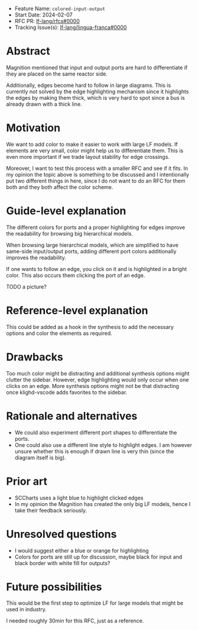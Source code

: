 - Feature Name: `colored-input-output`
- Start Date: 2024-02-07
- RFC PR: [lf-lang/rfcs#0000](https://github.com/lf-lang/rfcs/pull/0000)
- Tracking Issue(s): [lf-lang/lingua-franca#0000](https://github.com/lf-lang/lingua-franca/issues/0000)

# Abstract
[abstract]: #abstract

Magnition mentioned that input and output ports are hard to differentiate if they are placed on the same reactor side.

Additionally, edges become hard to follow in large diagrams.
This is currently not solved by the edge highlighting mechanism since it highlights the edges by making them thick, which is very hard to spot since a bus is already drawn with a thick line.

# Motivation
[motivation]: #motivation

We want to add color to make it easier to work with large LF models.
If elements are very small, color might help us to differentiate them.
This is even more important if we trade layout stability for edge crossings.

Moreover, I want to test this process with a smaller RFC and see if it fits.
In my opinion the topic above is something to be discussed and I intentionally put two different things in here, since I do not want to do an RFC for them both and they both affect the color scheme.

# Guide-level explanation
[guide-level-explanation]: #guide-level-explanation

The different colors for ports and a proper highlighting for edges improve the readability for browsing big hierarchical models.

When browsing large hierarchical models, which are simplified to have same-side input/output ports, adding different port colors additionally improves the readability.

If one wants to follow an edge, you click on it and is highlighted in a bright color.
This also occurs them clicking the port of an edge.

TODO a picture?

# Reference-level explanation
[reference-level-explanation]: #reference-level-explanation

This could be added as a hook in the synthesis to add the necessary options and color the elements as required.

# Drawbacks
[drawbacks]: #drawbacks

Too much color might be distracting and additional synthesis options might clutter the sidebar.
However, edge highlighting would only occur when one clicks on an edge.
More synthesis options might not be that distracting once klighd-vscode adds favorites to the sidebar.

# Rationale and alternatives
[rationale-and-alternatives]: #rationale-and-alternatives

- We could also experiment different port shapes to differentiate the ports.
- One could also use a different line style to highlight edges. I am however unsure whether this is enough if drawn line is very thin (since the diagram itself is big).

# Prior art
[prior-art]: #prior-art

- SCCharts uses a light blue to highlight clicked edges
- In my opinion the Magnition has created the only big LF models, hence I take their feedback seriously.


# Unresolved questions
[unresolved-questions]: #unresolved-questions

- I would suggest either a blue or orange for highlighting
- Colors for ports are still up for discussion, maybe black for input and black border with white fill for outputs?

# Future possibilities
[future-possibilities]: #future-possibilities

This would be the first step to optimize LF for large models that might be used in industry.

I needed roughly 30min for this RFC, just as a reference.